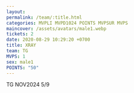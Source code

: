 ```yaml
---
layout: 
permalink: /team/:title.html
categories: MVPLI MVPD1024 POINTS MVPSUR MVPS
maincover: /assets/avatars/male1.webp
tickets: 2
date: 2020-08-29 10:29:20 +0700
title: XRAY
team: TG
MVPS: 1
sex: male1
POINTS: "50"
---
```

TG NOV2024 5/9